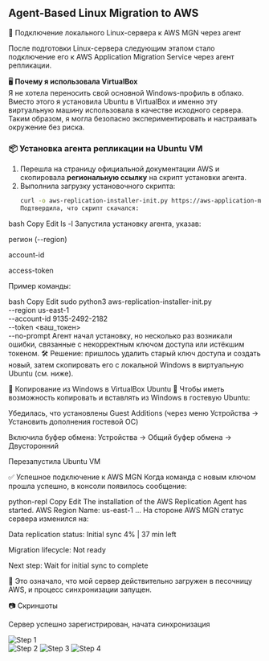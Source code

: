 ## Agent-Based Linux Migration to AWS
🔄 Подключение локального Linux-сервера к AWS MGN через агент

После подготовки Linux-сервера следующим этапом стало подключение его к AWS Application Migration Service через агент репликации.

🖥️ **Почему я использовала VirtualBox**  
Я не хотела переносить свой основной Windows-профиль в облако. Вместо этого я установила Ubuntu в VirtualBox и именно эту виртуальную машину использовала в качестве исходного сервера. Таким образом, я могла безопасно экспериментировать и настраивать окружение без риска.

### 📦 Установка агента репликации на Ubuntu VM

1. Перешла на страницу официальной документации AWS и скопировала **региональную ссылку** на скрипт установки агента.
2. Выполнила загрузку установочного скрипта:
   ```bash
   curl -o aws-replication-installer-init.py https://aws-application-migration-service-us-east-1.s3.us-east-1.amazonaws.com/latest/linux/aws-replication-installer-init.py
   Подтвердила, что скрипт скачался:

bash
Copy
Edit
ls -l
Запустила установку агента, указав:

регион (--region)

account-id

access-token

Пример команды:

bash
Copy
Edit
sudo python3 aws-replication-installer-init.py \
  --region us-east-1 \
  --account-id 9135-2492-2182 \
  --token <ваш_токен> \
  --no-prompt
Агент начал установку, но несколько раз возникали ошибки, связанные с некорректным ключом доступа или истёкшим токеном.
🛠️ Решение: пришлось удалить старый ключ доступа и создать новый, затем скопировать его с локальной Windows в виртуальную Ubuntu (см. ниже).

🔄 Копирование из Windows в VirtualBox Ubuntu
📌 Чтобы иметь возможность копировать и вставлять из Windows в гостевую Ubuntu:

Убедилась, что установлены Guest Additions (через меню Устройства → Установить дополнения гостевой ОС)

Включила буфер обмена:
Устройства → Общий буфер обмена → Двусторонний

Перезапустила Ubuntu VM

✅ Успешное подключение к AWS MGN
Когда команда с новым ключом прошла успешно, в консоли появилось сообщение:

python-repl
Copy
Edit
The installation of the AWS Replication Agent has started.
AWS Region Name: us-east-1
...
На стороне AWS MGN статус сервера изменился на:

Data replication status: Initial sync 4% | 37 min left

Migration lifecycle: Not ready

Next step: Wait for initial sync to complete

🌱 Это означало, что мой сервер действительно загружен в песочницу AWS, и процесс синхронизации запущен.

📷 Скриншоты

Сервер успешно зарегистрирован, начата синхронизация

![Step 1](screenshots/4%20day/1.png)  
![Step 2](screenshots/4%20day/2.png)
![Step 3](screenshots/4%20day/3.png)
![Step 4](screenshots/4%20day/4.png)  
